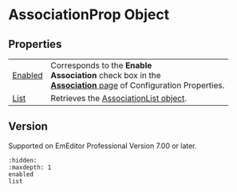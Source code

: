 # AssociationProp Object

## Properties

|     |     |
| --- | --- |
| [Enabled](enabled) | Corresponds to the **Enable**<br>**Association** check box in the <br> [**Association** page](../../dlg/properties/associate/index) of Configuration Properties. |
| [List](list) | Retrieves the [AssociationList object](../association_list/index). |

## Version

Supported on EmEditor Professional Version 7.00 or later.


```{toctree}
:hidden:
:maxdepth: 1
enabled
list
```

